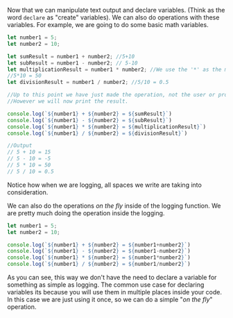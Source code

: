 Now that we can manipulate text output and declare variables. (Think as the word `declare` as "create" variables). We can also do operations with these variables.
For example, we are going to do some basic math variables.

```js
let number1 = 5;
let number2 = 10;

let sumResult = number1 + number2; //5+10
let subResult = number1 - number2; // 5-10
let multiplicationResult = number1 * number2; //We use the '*' as the multiplication symbol
//5*10 = 50
let divisionResult = number1 / number2; //5/10 = 0.5

//Up to this point we have just made the operation, not the user or programmer see this
//However we will now print the result.

console.log(`${number1} + ${number2} = ${sumResult}`)
console.log(`${number1} - ${number2} = ${subResult}`)
console.log(`${number1} * ${number2} = ${multiplicationResult}`)
console.log(`${number1} / ${number2} = ${divisionResult}`)

//Output
// 5 + 10 = 15
// 5 - 10 = -5
// 5 * 10 = 50
// 5 / 10 = 0.5

```

Notice how when we are logging, all spaces we write are taking into consideration.

We can also do the operations _on the fly_ inside of the logging function. We are pretty much doing the operation inside the logging.

```js
let number1 = 5;
let number2 = 10;

console.log(`${number1} + ${number2} = ${number1+number2}`)
console.log(`${number1} - ${number2} = ${number1-number2}`)
console.log(`${number1} * ${number2} = ${number1*number2}`)
console.log(`${number1} / ${number2} = ${number1/number2}`)

```

As you can see, this way we don't have the need to declare a variable for something as simple as logging. The common use case for declaring variables its because you will use them in multiple places inside your code. In this case we are just using it once, so we can do a simple "_on the fly_" operation.

